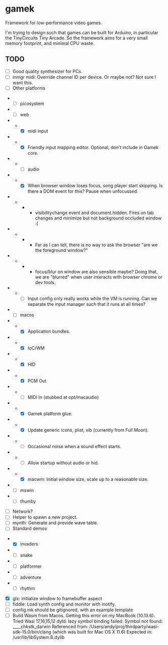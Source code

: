 # gamek

Framework for low-performance video games.

I'm trying to design such that games can be built for Arduino, in particular the TinyCircuits Tiny Arcade.
So the framework aims for a very small memory footprint, and minimal CPU waste.

## TODO

- [ ] Good quality synthesizer for PCs.
- [ ] inmgr midi: Override channel ID per device. Or maybe not? Not sure I want this.
- [ ] Other platforms
- - [ ] picosystem
- - [ ] web
- - - [x] midi input
- - - [x] Friendly input mapping editor. Optional, don't include in Gamek core.
- - - [ ] audio
- - - [x] When browser window loses focus, song player start skipping. Is there a DOM event for this? Pause when unfocussed.
- - - - visibilitychange event and document.hidden. Fires on tab changes and minimize but not background occluded window :(
- - - - Far as I can tell, there is no way to ask the browser "are we the foreground window?"
- - - - focus/blur on window are also sensible maybe? Doing that, we are "blurred" when user interacts with browser chrome or dev tools.
- - - [ ] Input config only really works while the VM is running. Can we separate the input manager such that it runs at all times?
- - [ ] macos
- - - [x] Application bundles.
- - - [x] IoC/WM
- - - [x] HID
- - - [x] PCM Out
- - - [ ] MIDI In (stubbed at opt/macaudio)
- - - [x] Gamek platform glue.
- - - [x] Update generic icons, plist, xib (currently from Full Moon).
- - - [ ] Occasional noise when a sound effect starts.
- - - [ ] Allow startup without audio or hid.
- - - [x] macwm: Initial window size, scale up to a reasonable size.
- - [ ] mswin
- - [ ] thumby
- [ ] Network?
- [ ] Helper to spawn a new project.
- [ ] mynth: Generate and provide wave table.
- [ ] Standard demos
- - [x] invaders
- - [ ] snake
- - [ ] platformer
- - [ ] adventure
- - [ ] rhythm
- [x] glx: initialize window to framebuffer aspect
- [ ] fiddle: Load synth config and monitor with inotify.
- [ ] config.mk should be gitignored, with an example template
- [ ] Build Wasm from Macos. Getting this error on my MacBook (10.13.6). Tried Wasi 17,16,15,12
dyld: lazy symbol binding failed: Symbol not found: ____chkstk_darwin
  Referenced from: /Users/andy/proj/thirdparty/wasi-sdk-15.0/bin/clang (which was built for Mac OS X 11.6)
  Expected in: /usr/lib/libSystem.B.dylib
